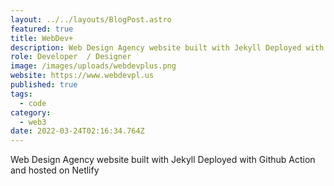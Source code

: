 ```yaml
---
layout: ../../layouts/BlogPost.astro
featured: true
title: WebDev+
description: Web Design Agency website built with Jekyll Deployed with Github Action and hosted on Netlify
role: Developer  / Designer
image: /images/uploads/webdevplus.png
website: https://www.webdevpl.us
published: true
tags:
  - code
category:
  - web3
date: 2022-03-24T02:16:34.764Z
---
```


Web Design Agency website built with Jekyll Deployed with Github Action and hosted on Netlify
